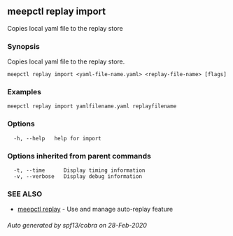 ## meepctl replay import

Copies local yaml file to the replay store

### Synopsis

Copies local yaml file to the replay store.

```
meepctl replay import <yaml-file-name.yaml> <replay-file-name> [flags]
```

### Examples

```
meepctl replay import yamlfilename.yaml replayfilename
```

### Options

```
  -h, --help   help for import
```

### Options inherited from parent commands

```
  -t, --time      Display timing information
  -v, --verbose   Display debug information
```

### SEE ALSO

* [meepctl replay](meepctl_replay.md)	 - Use and manage auto-replay feature

###### Auto generated by spf13/cobra on 28-Feb-2020
